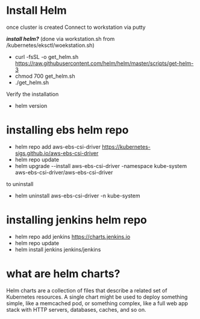 # Install Helm
once cluster is created 
Connect to workstation via putty

***install helm?*** (done via workstation.sh from /kubernetes/eksctl/woekstation.sh)
- curl -fsSL -o get_helm.sh https://raw.githubusercontent.com/helm/helm/master/scripts/get-helm-3
- chmod 700 get_helm.sh
- ./get_helm.sh

Verify the installation
- helm version


# installing ebs helm repo
- helm repo add aws-ebs-csi-driver https://kubernetes-sigs.github.io/aws-ebs-csi-driver
- helm repo update
- helm upgrade --install aws-ebs-csi-driver -namespace kube-system aws-ebs-csi-driver/aws-ebs-csi-driver

to uninstall
- helm uninstall aws-ebs-csi-driver -n kube-system

# installing jenkins helm repo
- helm repo add jenkins https://charts.jenkins.io
- helm repo update
- helm install jenkins jenkins/jenkins


# what are helm charts?
Helm charts are a collection of files that describe a related set of Kubernetes resources. A single chart might be used to deploy something simple, like a memcached pod, or something complex, like a full web app stack with HTTP servers, databases, caches, and so on.
